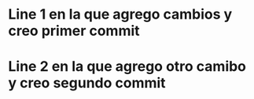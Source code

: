 # Line 1 en la que agrego cambios y creo primer commit

# Line 2 en la que agrego otro camibo y creo segundo commit

